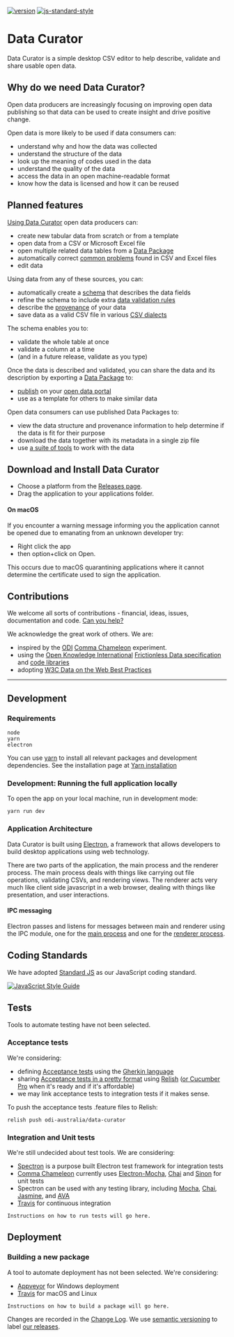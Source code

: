 [![version][version-badge]][CHANGELOG]
[![js-standard-style](https://img.shields.io/badge/code%20style-standard-brightgreen.svg?style=flat)](http://standardjs.com/)

# Data Curator
Data Curator is a simple desktop CSV editor to help describe, validate and share usable open data.

## Why do we need Data Curator?

Open data producers are increasingly focusing on improving open data publishing so that data can be used to create insight and drive positive change.

Open data is more likely to be used if data consumers can:

  - understand why and how the data was collected
  - understand the structure of the data
  - look up the meaning of codes used in the data
  - understand the quality of the data
  - access the data in an open machine-readable format
  - know how the data is licensed and how it can be reused

## Planned features

[Using Data Curator](https://github.com/Stephen-Gates/csv-lingo) open data producers can:

- create new tabular data from scratch or from a template
- open data from a CSV or Microsoft Excel file
- open multiple related data tables from a [Data Package](http://frictionlessdata.io/data-packages/)
- automatically correct [common problems](https://github.com/frictionlessdata/data-quality-spec/blob/master/README.md) found in CSV and Excel files
- edit data

Using data from any of these sources, you can:

- automatically create a [schema](http://specs.frictionlessdata.io/table-schema/) that describes the data fields
- refine the schema to include extra [data validation rules](http://specs.frictionlessdata.io/table-schema/#constraints)
- describe the [provenance](https://discuss.okfn.org/t/readme-md-practice-for-data-packages/5555)  of your data
- save data as a valid CSV file in various [CSV dialects](http://specs.frictionlessdata.io/csv-dialect/)

The schema enables you to:

- validate the whole table at once
- validate a column at a time
- (and in a future release, validate as you type)

Once the data is described and validated, you can share the data and its description by exporting a [Data Package](http://frictionlessdata.io/data-packages/) to:

-  [publish](http://okfnlabs.org/blog/2016/07/25/publish-data-packages-to-datahub-ckan.html) on your [open data portal](https://ckan.org)
- use as a template for others to make similar data

Open data consumers can use published Data Packages to:

- view the data structure and provenance information to help determine if the data is fit for their purpose
- download the data together with its metadata in a single zip file
- use [a suite of tools](http://frictionlessdata.io/tools/) to work with the data

## Download and Install Data Curator

- Choose a platform from the [Releases page](https://github.com/ODIQueensland/data-curator/releases/latest).
- Drag the application to your applications folder.

#### On macOS
If you encounter a warning message informing you the application cannot be opened due to emanating from an unknown developer try:
- Right click the app
- then option+click on Open.

This occurs due to macOS quarantining applications where it cannot determine the certificate used to sign the application.  

## Contributions

We welcome all sorts of contributions - financial, ideas, issues, documentation and code. [Can you help?](https://github.com/ODIQueensland/data-curator/blob/master/.github/CONTRIBUTING.md)

We acknowledge the great work of others. We are:

- inspired by the [ODI](https://theodi.org) [Comma Chameleon](https://comma-chameleon.io/) experiment.
- using the [Open Knowledge International](https://okfn.org) [Frictionless Data specification](http://frictionlessdata.io) and [code libraries](http://frictionlessdata.io/tools/#javascript
)
- adopting [W3C Data on the Web Best Practices](https://www.w3.org/TR/dwbp/#bp-summary)

---

## Development

### Requirements

`node`  
`yarn`  
`electron`

You can use [yarn](https://yarnpkg.com/en/) to install all relevant packages and development dependencies.
See the installation page at [Yarn installation](https://yarnpkg.com/en/docs/install)

### Development: Running the full application locally

To open the app on your local machine, run in development mode:

`yarn run dev`

### Application Architecture

Data Curator is built using [Electron](https://electron.atom.io), a framework that allows developers to build desktop applications using web technology.

There are two parts of the application, the main process and the renderer process. The main process deals with things like carrying out file operations, validating CSVs, and rendering views. The renderer acts very much like client side javascript in a web browser, dealing with things like presentation, and user interactions.

#### IPC messaging

Electron passes and listens for messages between main and renderer using the IPC module, one for the [main process](https://github.com/electron/electron/blob/master/docs/api/ipc-main.md) and one for the [renderer process](https://github.com/electron/electron/blob/master/docs/api/ipc-renderer.md).

## Coding Standards

We have adopted [Standard JS](https://standardjs.com) as our JavaScript coding standard.

[![JavaScript Style Guide](https://cdn.rawgit.com/feross/standard/master/badge.svg)](https://github.com/feross/standard)

## Tests

Tools to automate testing have not been selected.

### Acceptance tests
We're considering:

- defining [Acceptance tests](https://github.com/ODIQueensland/data-curator/tree/master/test/features) using the [Gherkin language](https://cucumber.io/docs/reference#gherkin)
- sharing [Acceptance tests in a pretty format](https://relishapp.com/odi-australia/data-curator/docs) using [Relish](https://relishapp.com) ([or Cucumber Pro](https://cucumber.io/pro) when it's ready and if it's affordable)
- we may link acceptance tests to integration tests if it makes sense.

To push the acceptance tests .feature files to Relish:

`relish push odi-australia/data-curator`


### Integration and Unit tests
We're still undecided about test tools. We are considering:

- [Spectron](https://electron.atom.io/spectron/) is a  purpose built Electron test framework for integration tests
- [Comma Chameleon](https://github.com/theodi/comma-chameleon#tests) currently uses [Electron-Mocha](https://github.com/jprichardson/electron-mocha), [Chai](http://chaijs.com) and [Sinon](http://sinonjs.org) for unit tests
- Spectron can be used with any testing library, including [Mocha](https://mochajs.org), [Chai](http://chaijs.com), [Jasmine](http://jasmine.github.io), and [AVA](https://github.com/sindresorhus/ava)
- [Travis](https://travis-ci.org) for continuous integration


`Instructions on how to run tests will go here.`

## Deployment

### Building a new package

A tool to automate deployment has not been selected. We're considering:

- [Appveyor](https://www.appveyor.com) for Windows deployment
- [Travis](https://travis-ci.org) for macOS and Linux  

`Instructions on how to build a package will go here.`

Changes are recorded in the [Change Log][CHANGELOG]. We use [semantic versioning](http://semver.org) to label [our releases](https://github.com/ODIQueensland/data-curator/releases).

[CHANGELOG]: ./CHANGELOG.md
[version-badge]: https://img.shields.io/badge/version-0.0.1-blue.svg
